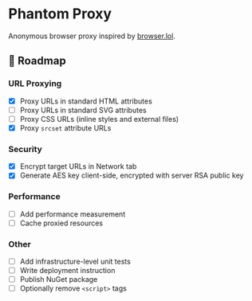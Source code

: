 # Phantom Proxy

Anonymous browser proxy inspired by [browser.lol](https://browser.lol).

## 📅 Roadmap

### URL Proxying
- [x] Proxy URLs in standard HTML attributes
- [ ] Proxy URLs in standard SVG attributes
- [ ] Proxy CSS URLs (inline styles and external files)
- [x] Proxy `srcset` attribute URLs

### Security
- [x] Encrypt target URLs in Network tab
- [x] Generate AES key client-side, encrypted with server RSA public key

### Performance
- [ ] Add performance measurement
- [ ] Cache proxied resources

### Other
- [ ] Add infrastructure-level unit tests
- [ ] Write deployment instruction
- [ ] Publish NuGet package
- [ ] Optionally remove `<script>` tags
